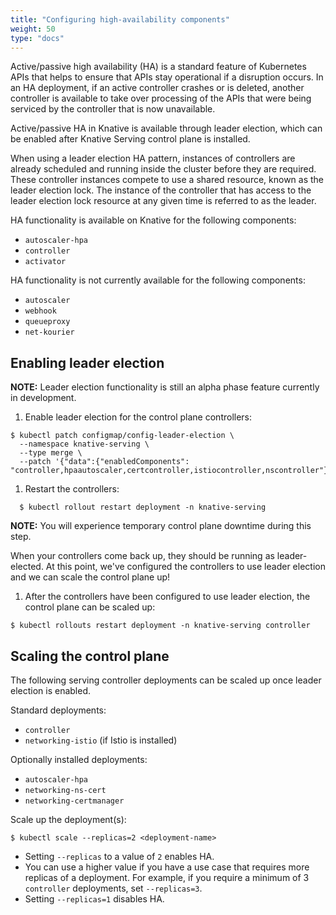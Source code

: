 ```yaml
---
title: "Configuring high-availability components"
weight: 50
type: "docs"
---
```


Active/passive high availability (HA) is a standard feature of Kubernetes APIs that helps to ensure that APIs stay operational if a disruption occurs. In an HA deployment, if an active controller crashes or is deleted, another controller is available to take over processing of the APIs that were being serviced by the controller that is now unavailable.

Active/passive HA in Knative is available through leader election, which can be enabled after Knative Serving control plane is installed.

When using a leader election HA pattern, instances of controllers are already scheduled and running inside the cluster before they are required. These controller instances compete to use a shared resource, known as the leader election lock. The instance of the controller that has access to the leader election lock resource at any given time is referred to as the leader.

HA functionality is available on Knative for the following components:

- `autoscaler-hpa`
- `controller`
- `activator`

HA functionality is not currently available for the following components:

- `autoscaler`
- `webhook`
- `queueproxy`
- `net-kourier`

## Enabling leader election

**NOTE:** Leader election functionality is still an alpha phase feature currently in development.

1. Enable leader election for the control plane controllers:
```
$ kubectl patch configmap/config-leader-election \
  --namespace knative-serving \
  --type merge \
  --patch '{"data":{"enabledComponents": "controller,hpaautoscaler,certcontroller,istiocontroller,nscontroller"}}'
```

1. Restart the controllers:
```
  $ kubectl rollout restart deployment -n knative-serving
```

  **NOTE:** You will experience temporary control plane downtime during this step.

  When your controllers come back up, they should be running as leader-elected.
  At this point, we've configured the controllers to use leader election and we
  can scale the control plane up!

1. After the controllers have been configured to use leader election, the control plane can be scaled up:
```
$ kubectl rollouts restart deployment -n knative-serving controller
```

## Scaling the control plane

The following serving controller deployments can be scaled up once leader election is enabled.

Standard deployments:

- `controller`
- `networking-istio` (if Istio is installed)

Optionally installed deployments:

- `autoscaler-hpa`
- `networking-ns-cert`
- `networking-certmanager`

Scale up the deployment(s):
```
$ kubectl scale --replicas=2 <deployment-name>
```

- Setting `--replicas` to a value of `2` enables HA.
- You can use a higher value if you have a use case that requires more replicas of a deployment. For example, if you require a minimum of 3 `controller` deployments, set `--replicas=3`.
- Setting `--replicas=1` disables HA.
